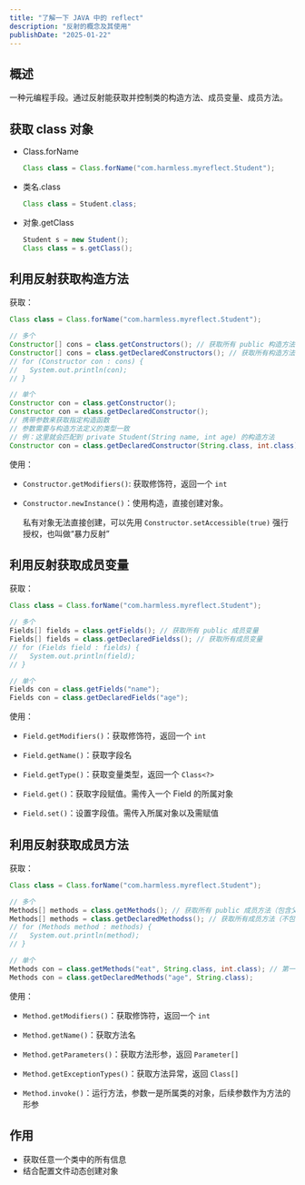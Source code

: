 ```yaml
---
title: "了解一下 JAVA 中的 reflect"
description: "反射的概念及其使用"
publishDate: "2025-01-22"
---
```


## 概述

一种元编程手段。通过反射能获取并控制类的构造方法、成员变量、成员方法。

## 获取 class 对象

- Class.forName

  ```java
  Class class = Class.forName("com.harmless.myreflect.Student");
  ```

- 类名.class

  ```java
  Class class = Student.class;
  ```

- 对象.getClass

  ```java
  Student s = new Student();
  Class class = s.getClass();
  ```

## 利用反射获取构造方法

获取：

```java
Class class = Class.forName("com.harmless.myreflect.Student");

// 多个
Constructor[] cons = class.getConstructors(); // 获取所有 public 构造方法
Constructor[] cons = class.getDeclaredConstructors(); // 获取所有构造方法
// for (Constructor con : cons) {
//   System.out.println(con);
// }

// 单个
Constructor con = class.getConstructor();
Constructor con = class.getDeclaredConstructor();
// 携带参数来获取指定构造函数
// 参数需要与构造方法定义的类型一致
// 例：这里就会匹配到 private Student(String name, int age) 的构造方法
Constructor con = class.getDeclaredConstructor(String.class, int.class);
```

使用：

- `Constructor.getModifiers()`: 获取修饰符，返回一个 `int`

- `Constructor.newInstance()`：使用构造，直接创建对象。

  私有对象无法直接创建，可以先用 `Constructor.setAccessible(true)` 强行授权，也叫做“暴力反射”

## 利用反射获取成员变量

获取：

```java
Class class = Class.forName("com.harmless.myreflect.Student");

// 多个
Fields[] fields = class.getFields(); // 获取所有 public 成员变量
Fields[] fields = class.getDeclaredFieldss(); // 获取所有成员变量
// for (Fields field : fields) {
//   System.out.println(field);
// }

// 单个
Fields con = class.getFields("name");
Fields con = class.getDeclaredFields("age");
```

使用：

- `Field.getModifiers()`：获取修饰符，返回一个 `int`

- `Field.getName()`：获取字段名

- `Field.getType()`：获取变量类型，返回一个 `Class<?>`

- `Field.get()`：获取字段赋值。需传入一个 Field 的所属对象

- `Field.set()`：设置字段值。需传入所属对象以及需赋值

## 利用反射获取成员方法

获取：

```java
Class class = Class.forName("com.harmless.myreflect.Student");

// 多个
Methods[] methods = class.getMethods(); // 获取所有 public 成员方法（包含父类）
Methods[] methods = class.getDeclaredMethodss(); // 获取所有成员方法（不包含父类）
// for (Methods method : methods) {
//   System.out.println(method);
// }

// 单个
Methods con = class.getMethods("eat", String.class, int.class); // 第一个参数是名字，后面的参数是方法的形参
Methods con = class.getDeclaredMethods("age", String.class);
```

使用：

- `Method.getModifiers()`：获取修饰符，返回一个 `int`

- `Method.getName()`：获取方法名

- `Method.getParameters()`：获取方法形参，返回 `Parameter[]`

- `Method.getExceptionTypes()`：获取方法异常，返回 `Class[]`

- `Method.invoke()`：运行方法，参数一是所属类的对象，后续参数作为方法的形参

## 作用

- 获取任意一个类中的所有信息
- 结合配置文件动态创建对象